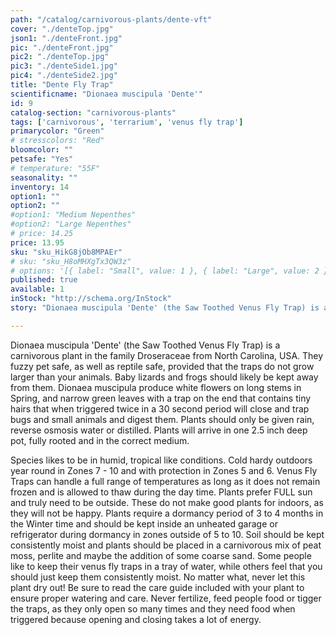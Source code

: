 ```yaml
---
path: "/catalog/carnivorous-plants/dente-vft"
cover: "./denteTop.jpg"
json1: "./denteFront.jpg"
pic: "./denteFront.jpg"
pic2: "./denteTop.jpg"
pic3: "./denteSide1.jpg"
pic4: "./denteSide2.jpg"
title: "Dente Fly Trap"
scientificname: "Dionaea muscipula 'Dente'"
id: 9 
catalog-section: "carnivorous-plants"
tags: ['carnivorous', 'terrarium', 'venus fly trap']
primarycolor: "Green"
# stresscolors: "Red"
bloomcolor: ""
petsafe: "Yes"
# temperature: "55F"
seasonality: ""
inventory: 14
option1: ""
option2: ""
#option1: "Medium Nepenthes"
#option2: "Large Nepenthes"
# price: 14.25
price: 13.95
sku: "sku_HikG8jOb8MPAEr"
# sku: "sku_H8oMHXgTx3QW3z"
# options: '[{ label: "Small", value: 1 }, { label: "Large", value: 2 }]'
published: true
available: 1
inStock: "http://schema.org/InStock"
story: "Dionaea muscipula 'Dente' (the Saw Toothed Venus Fly Trap) is a carnivorous plant in the family Droseraceae from North Carolina, USA."

---
```

Dionaea muscipula 'Dente' (the Saw Toothed Venus Fly Trap) is a carnivorous plant in the family Droseraceae from North Carolina, USA. They fuzzy pet safe, as well as reptile safe, provided that the traps do not grow larger than your animals. Baby lizards and frogs should likely be kept away from them. Dionaea muscipula produce white flowers on long stems in Spring, and narrow green leaves with a trap on the end that contains tiny hairs that when triggered twice in a 30 second period will close and trap bugs and small animals and digest them. Plants should only be given rain, reverse osmosis water or distilled. Plants will arrive in one 2.5 inch deep pot, fully rooted and in the correct medium.

Species likes to be in humid, tropical like conditions. Cold hardy outdoors year round in Zones 7 - 10 and with protection in Zones 5 and 6. Venus Fly Traps can handle a full range of temperatures as long as it does not remain frozen and is allowed to thaw during the day time. Plants prefer FULL sun and truly need to be outside. These do not make good plants for indoors, as they will not be happy. Plants require a dormancy period of 3 to 4 months in the Winter time and should be kept inside an unheated garage or refrigerator during dormancy in zones outside of 5 to 10. Soil should be kept consistently moist and plants should be placed in a carnivorous mix of peat moss, perlite and maybe the addition of some coarse sand. Some people like to keep their venus fly traps in a tray of water, while others feel that you should just keep them consistently moist. No matter what, never let this plant dry out! Be sure to read the care guide included with your plant to ensure proper watering and care. Never fertilize, feed people food or tigger the traps, as they only open so many times and they need food when triggered because opening and closing takes a lot of energy.
